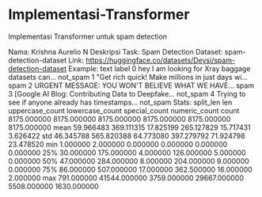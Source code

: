 # Implementasi-Transformer
Implementasi Transformer untuk spam detection

Nama: Krishna Aurelio N
Deskripsi Task: Spam Detection
Dataset: spam-detection-dataset
Link: https://huggingface.co/datasets/Deysi/spam-detection-dataset
Example:
	text	label
0	hey I am looking for Xray baggage datasets can...	not_spam
1	"Get rich quick! Make millions in just days wi...	spam
2	URGENT MESSAGE: YOU WON'T BELIEVE WHAT WE HAVE...	spam
3	[Google AI Blog: Contributing Data to Deepfake...	not_spam
4	Trying to see if anyone already has timestamps...	not_spam
Stats:
split_len	len	uppercase_count	lowercase_count	special_count	numeric_count
count	8175.000000	8175.000000	8175.000000	8175.000000	8175.000000	8175.000000
mean	59.966483	369.111315	17.825199	265.127829	15.717431	3.626422
std	46.345788	565.820388	64.773080	397.279792	71.924798	23.478520
min	1.000000	2.000000	0.000000	0.000000	0.000000	0.000000
25%	30.000000	175.000000	4.000000	126.000000	5.000000	0.000000
50%	47.000000	284.000000	8.000000	204.000000	9.000000	0.000000
75%	86.000000	507.000000	17.000000	362.500000	16.000000	2.000000
max	791.000000	41544.000000	3759.000000	29667.000000	5508.000000	1630.000000